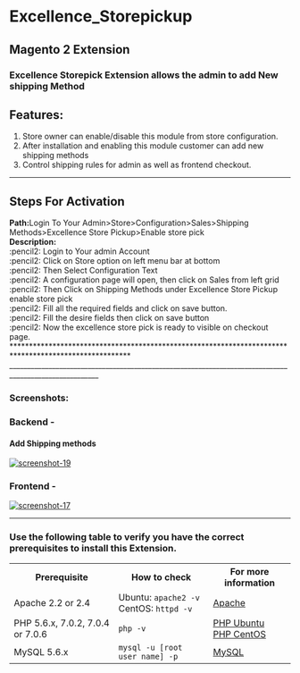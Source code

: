 # Excellence_Storepickup
## Magento 2 Extension

### Excellence Storepick Extension allows the admin to add New shipping Method

## Features:

1. Store owner can enable/disable this module from store configuration.
2. After installation and enabling this module customer can add new shipping methods 
3. Control shipping rules for admin as well as frontend checkout.

_____________________________________________________________________________________
## Steps For Activation
<div>
	<div>
	   <b>Path:</b>Login To Your Admin>Store>Configuration>Sales>Shipping Methods>Excellence Store Pickup>Enable store pick
	</div>
	<div>
		<b>Description: </b> <div>:pencil2: Login to Your admin Account</div>
				     <div>:pencil2: Click on Store option on left menu bar at bottom</div>
				     <div>:pencil2: Then Select Configuration Text</div>
				     <div>:pencil2: A configuration page will open, then click on Sales from left grid</div>
				     <div>:pencil2: Then Click on Shipping Methods  under Excellence Store Pickup enable  store pick </div>
		                     <div>:pencil2: Fill all the required fields and click on save button.</div>
				     <div>:pencil2: Fill the desire fields then click on save button</div>
		<div>:pencil2: Now the excellence store pick is ready to visible on checkout page.</div>
	</div>
</div>
******************************************************************************************************
_______________________________________________________________________________________________________

### Screenshots:

### Backend -

#### Add Shipping methods 
<a href="https://ibb.co/2tGdvrq"><img src="https://i.ibb.co/mqf49KJ/screenshot-19.png" alt="screenshot-19" border="0"></a>


### Frontend -
<a href="https://ibb.co/pRqKg3Y"><img src="https://i.ibb.co/Yygd6tH/screenshot-17.png" alt="screenshot-17" border="0"></a>
___________________________________________________________________________________________________

### Use the following table to verify you have the correct prerequisites to install this Extension.
<table>
	<tbody>
		<tr>
			<th>Prerequisite</th>
			<th>How to check</th>
			<th>For more information</th>
		</tr>
	<tr>
		<td>Apache 2.2 or 2.4</td>
		<td>Ubuntu: <code>apache2 -v</code><br>
		CentOS: <code>httpd -v</code></td>
		<td><a href="https://devdocs.magento.com/guides/v2.2/install-gde/prereq/apache.html">Apache</a></td>
	</tr>
	<tr>
		<td>PHP 5.6.x, 7.0.2, 7.0.4 or 7.0.6</td>
		<td><code>php -v</code></td>
		<td><a href="http://devdocs.magento.com/guides/v2.2/install-gde/prereq/php-ubuntu.html">PHP Ubuntu</a><br><a href="http://devdocs.magento.com/guides/v2.2/install-gde/prereq/php-centos.html">PHP CentOS</a></td>
	</tr>
	<tr><td>MySQL 5.6.x</td>
	<td><code>mysql -u [root user name] -p</code></td>
	<td><a href="http://devdocs.magento.com/guides/v2.2/install-gde/prereq/mysql.html">MySQL</a></td>
	</tr>
</tbody>
</table>

